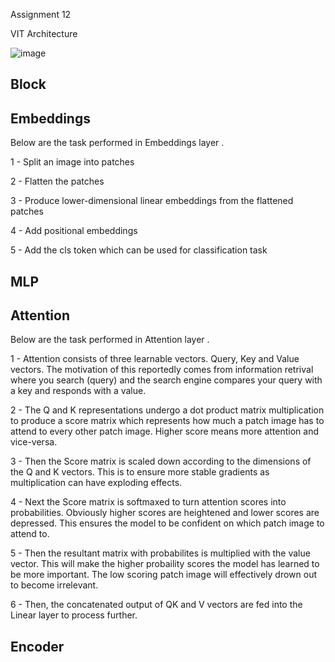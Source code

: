 Assignment 12

VIT Architecture 

![image](https://user-images.githubusercontent.com/70502759/147460284-3d61c101-59ec-491f-90ee-6bf93a1c9b72.png)


Block
------

Embeddings
----------

Below are the task performed in Embeddings layer .

1 - Split an image into patches 

2 - Flatten the patches

3 - Produce lower-dimensional linear embeddings from the flattened patches

4 - Add positional embeddings

5 - Add the cls token which can be used for classification task 


MLP
----

Attention
---------
Below are the task performed in Attention layer .

1 - Attention consists of three learnable vectors. Query, Key and Value vectors. 
    The motivation of this reportedly comes from information retrival 
	where you search (query) and the search engine compares your query with a key and responds with a value.

2 - The Q and K representations undergo a dot product matrix multiplication 
    to produce a score matrix which represents how much a patch image has to attend to every other patch image.
	Higher score means more attention and vice-versa.

3 - Then the Score matrix is scaled down according to the dimensions of the Q and K vectors. 
    This is to ensure more stable gradients as multiplication can have exploding effects.


4 - Next the Score matrix is softmaxed to turn attention scores into probabilities. 
    Obviously higher scores are heightened and lower scores are depressed. 
	This ensures the model to be confident on which patch image to attend to.

5 - Then the resultant matrix with probabilites is multiplied with the value vector.
    This will make the higher probaility scores the model has learned to be more important.
	The low scoring patch image will effectively drown out to become irrelevant.

6 - Then, the concatenated output of QK and V vectors are fed into the Linear layer to process further.

Encoder
-------






